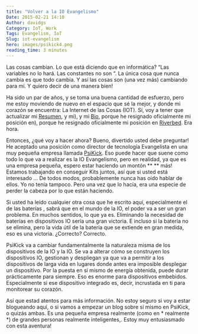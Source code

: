 ```yaml
---
title: "Volver a la IO Evangelismo"
Date: 2015-02-21 14:10
Author: davidgs
Category: IoT, Work
Tags: Evangelism, IoT
Slug: iot-evangelism
hero: images/psikick4.png
reading_time: 3 minutes
---
```


Las cosas cambian. Lo que está diciendo que en informática? “Las variables no lo hará. Las constantes no son “. La única cosa que nunca cambia es que todo cambia. Y así las cosas son (una vez más) cambiando para mí. Y quiero decir de una manera bien!

Ha sido un par de años, y se toma una buena cantidad de esfuerzo, pero me estoy moviendo de nuevo en el espacio que sé la mejor, y donde mi corazón se encuentra: La Internet de las Cosas (IOT). Sí, voy a tener que actualizar mi [Resumen](/#experiences), y mi), y mi [Bio](/#about), porque he resignado oficialmente mi posición en), porque he resignado oficialmente mi posición en [Riverbed](http://riverbed.com/). Era hora.

Entonces, ¿qué voy a hacer ahora? Bueno, divertido usted debe preguntar! He aceptado una posición como director de tecnología Evangelista en una muy pequeña empresa llamada [PsiKick](http://www.psikick.com/). Eso puede hacer que suene como todo lo que va a realizar es la IO Evangelismo, pero en realidad, ya que es una empresa pequeña, espero estar haciendo un montón ** ** más! Estamos trabajando en conseguir Kits juntos, así que si usted está interesado ... De todos modos, probablemente nunca has oído hablar de ellos. Yo no tenía tampoco. Pero una vez que lo hacía, era una especie de perder la cabeza por lo que están haciendo.

Si usted ha leído cualquier otra cosa que he escrito aquí, especialmente el de las baterías [](/posts/category/iot/minor-iot-calculations), sabrá que en el mundo de la IO, el poder va a ser un gran problema. En muchos sentidos, lo que ya es. Eliminando la necesidad de baterías en dispositivos IO sería una gran victoria. E incluso si la batería no se elimina, pero la vida útil de la batería que se extiende en gran medida, eso es una victoria. ¿Correcto? Correcto.

PsiKick va a cambiar fundamentalmente la naturaleza misma de los dispositivos de la IO y la IO. Se va a alterar cómo se construyen los dispositivos IO, gestionan y despliegan ya que va a permitir a los dispositivos de larga vida en lugares donde antes era imposible desplegar un dispositivo. Por la puesta en sí mismo de energía obtenida, puede durar prácticamente para siempre. Eso es enorme para dispositivos embebidos. Especialmente si ese dispositivo integrado es, decir, incrustada en ti para monitorear su corazón.

Así que estad atentos para más información. No estoy seguro si voy a estar blogueando aquí, o si vamos a empezar un blog sobre sí mismo en PsiKick, o quizás ambas. Es una pequeña empresa realmente (como en * realmente *) de grandes personas realmente inteligentes,. Estoy muy entusiasmado con esta aventura!
